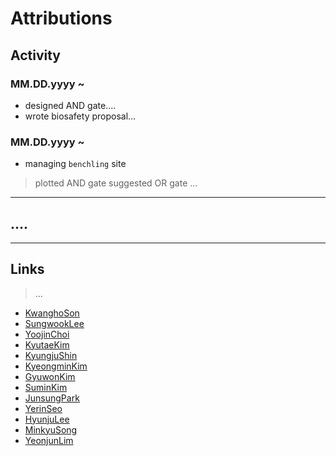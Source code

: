 # Attributions


## Activity
### MM.DD.yyyy ~ 
* designed AND gate....
* wrote biosafety proposal...
### MM.DD.yyyy ~
* managing `benchling` site
>plotted AND gate
>suggested OR gate
>...
---
## ....
---
## Links
>...


* [KwanghoSon](https://github.com/KUAS-Korea/KUAS-2021-igem/blob/main/Team/Kwanghoson.md)
* [SungwookLee](https://github.com/KUAS-Korea/KUAS-2021-igem/blob/main/Team/sungwooklee.md)
* [YoojinChoi](https://github.com/KUAS-Korea/KUAS-2021-igem/blob/main/Team/yoojinchoi.md)
* [KyutaeKim](https://github.com/KUAS-Korea/KUAS-2021-igem/blob/main/Team/kyutaekim.md)
* [KyungjuShin](https://github.com/KUAS-Korea/KUAS-2021-igem/blob/main/Team/kyungjushin.md)
* [KyeongminKim](https://github.com/KUAS-Korea/KUAS-2021-igem/blob/main/Team/kyeongminkim.md)
* [GyuwonKim](https://github.com/KUAS-Korea/KUAS-2021-igem/blob/main/Team/gyuwonkim.md)
* [SuminKim](https://github.com/KUAS-Korea/KUAS-2021-igem/blob/main/Team/suminkim.md)
* [JunsungPark](https://github.com/KUAS-Korea/KUAS-2021-igem/blob/main/Team/junsungpark.md)
* [YerinSeo](https://github.com/KUAS-Korea/KUAS-2021-igem/blob/main/Team/yerinseo.md)
* [HyunjuLee](https://github.com/KUAS-Korea/KUAS-2021-igem/blob/main/Team/hyunjulee.md)
* [MinkyuSong](https://github.com/KUAS-Korea/KUAS-2021-igem/blob/main/Team/minkyusong.md)
* [YeonjunLim](https://github.com/KUAS-Korea/KUAS-2021-igem/blob/main/Team/yeonjunlim.md)
